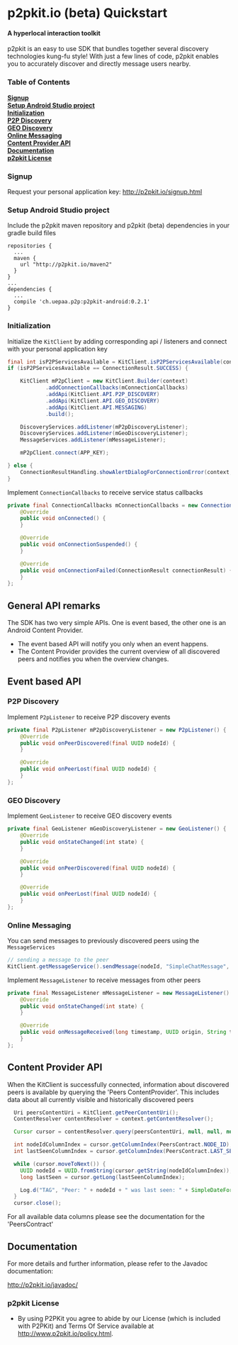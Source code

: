 # p2pkit.io (beta) Quickstart

#### A hyperlocal interaction toolkit
p2pkit is an easy to use SDK that bundles together several discovery technologies kung-fu style! With just a few lines of code, p2pkit enables you to accurately discover and directly message users nearby.

### Table of Contents

**[Signup](#signup)**  
**[Setup Android Studio project](#setup-android-studio-project)**  
**[Initialization](#initialization)**  
**[P2P Discovery](#p2p-discovery)**  
**[GEO Discovery](#geo-discovery)**  
**[Online Messaging](#online-messaging)**  
**[Content Provider API](#content-provider-api)**  
**[Documentation](#documentation)**  
**[p2pkit License](#p2pkit-license)**

### Signup

Request your personal application key: http://p2pkit.io/signup.html

### Setup Android Studio project

Include the p2pkit maven repository and p2pkit (beta) dependencies in your gradle build files

```
repositories {
  ...
  maven {
    url "http://p2pkit.io/maven2"
  }
}
...
dependencies {
  ...
  compile 'ch.uepaa.p2p:p2pkit-android:0.2.1'
}
```

### Initialization

Initialize the `KitClient` by adding corresponding api / listeners and connect with your personal application key

```java
final int isP2PServicesAvailable = KitClient.isP2PServicesAvailable(context);
if (isP2PServicesAvailable == ConnectionResult.SUCCESS) {

    KitClient mP2pClient = new KitClient.Builder(context)
            .addConnectionCallbacks(mConnectionCallbacks)
            .addApi(KitClient.API.P2P_DISCOVERY)
            .addApi(KitClient.API.GEO_DISCOVERY)
            .addApi(KitClient.API.MESSAGING)
            .build();

    DiscoveryServices.addListener(mP2pDiscoveryListener);
    DiscoveryServices.addListener(mGeoDiscoveryListener);
    MessageServices.addListener(mMessageListener);

    mP2pClient.connect(APP_KEY);

} else {
    ConnectionResultHandling.showAlertDialogForConnectionError(context, isP2PServicesAvailable);
}
```

Implement `ConnectionCallbacks` to receive service status callbacks

```java
private final ConnectionCallbacks mConnectionCallbacks = new ConnectionCallbacks() {
    @Override
    public void onConnected() {
    }

    @Override
    public void onConnectionSuspended() {
    }

    @Override
    public void onConnectionFailed(ConnectionResult connectionResult) {
    }
};
```

## General API remarks
The SDK has two very simple APIs. One is event based, the other one is an Android Content Provider.
- The event based API will notify you only when an event happens.
- The Content Provider provides the current overview of all discovered peers and notifies you when the overview changes.

## Event based API

### P2P Discovery

Implement `P2pListener` to receive P2P discovery events

```java
private final P2pListener mP2pDiscoveryListener = new P2pListener() {
    @Override
    public void onPeerDiscovered(final UUID nodeId) {
    }

    @Override
    public void onPeerLost(final UUID nodeId) {
    }
};
```

### GEO Discovery

Implement `GeoListener` to receive GEO discovery events

```java
private final GeoListener mGeoDiscoveryListener = new GeoListener() {
    @Override
    public void onStateChanged(int state) {
    }

    @Override
    public void onPeerDiscovered(final UUID nodeId) {
    }

    @Override
    public void onPeerLost(final UUID nodeId) {
    }
};
```

### Online Messaging

You can send messages to previously discovered peers using the `MessageServices`

```java
// sending a message to the peer
KitClient.getMessageService().sendMessage(nodeId, "SimpleChatMessage", "Hello!".getBytes());
```

Implement `MessageListener` to receive messages from other peers

```java
private final MessageListener mMessageListener = new MessageListener() {
    @Override
    public void onStateChanged(int state) {
    }

    @Override
    public void onMessageReceived(long timestamp, UUID origin, String type, byte[] message) {
    }
};
```

## Content Provider API

When the KitClient is successfully connected, information about discovered peers is available by querying the 'Peers ContentProvider'. This includes data about all currently visible and historically discovered peers 

```java
  Uri peersContentUri = KitClient.getPeerContentUri();
  ContentResolver contentResolver = context.getContentResolver();

  Cursor cursor = contentResolver.query(peersContentUri, null, null, null, null);

  int nodeIdColumnIndex = cursor.getColumnIndex(PeersContract.NODE_ID);
  int lastSeenColumnIndex = cursor.getColumnIndex(PeersContract.LAST_SEEN);

  while (cursor.moveToNext()) {
    UUID nodeId = UUID.fromString(cursor.getString(nodeIdColumnIndex));
    long lastSeen = cursor.getLong(lastSeenColumnIndex);

    Log.d("TAG", "Peer: " + nodeId + " was last seen: " + SimpleDateFormat.getInstance().format(new Date(lastSeen)));
  }
  cursor.close();
```

For all available data columns please see the documentation for the 'PeersContract'

## Documentation

For more details and further information, please refer to the Javadoc documentation:

http://p2pkit.io/javadoc/

### p2pkit License

* By using P2PKit you agree to abide by our License (which is included with P2PKit) and Terms Of Service available at http://www.p2pkit.io/policy.html.
